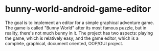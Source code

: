 # bunny-world-android-game-editor
The goal is to implement an editor for a simple graphical adventure game. The game is called "Bunny World" after its most famous puzzle, but in reality, there's not much bunny in it. The project has two aspects: playing the game, which is relatively easy, and the game editor, which is a complete, graphical, document oriented, OOP/GUI project.
